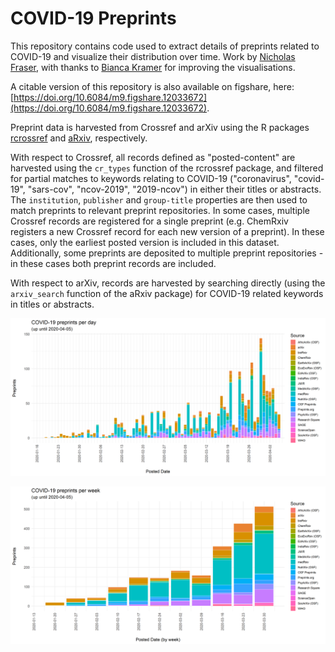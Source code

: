 # COVID-19 Preprints

This repository contains code used to extract details of preprints related to COVID-19 and visualize their distribution over time. Work by [Nicholas Fraser](https://orcid.org/0000-0002-7582-6339), with thanks to [Bianca Kramer](https://github.com/bmkramer) for improving the visualisations.

A citable version of this repository is also available on figshare, here: [https://doi.org/10.6084/m9.figshare.12033672](https://doi.org/10.6084/m9.figshare.12033672).

Preprint data is harvested from Crossref and arXiv using the R packages [rcrossref](https://github.com/ropensci/rcrossref) and [aRxiv](https://github.com/ropensci/aRxiv), respectively. 

With respect to Crossref, all records defined as "posted-content" are harvested using the `cr_types` function of the rcrossref package, and filtered for partial matches to keywords relating to COVID-19 ("coronavirus", "covid-19", "sars-cov", "ncov-2019", "2019-ncov") in either their titles or abstracts. The `institution`, `publisher` and `group-title` properties are then used to match preprints to relevant preprint repositories. In some cases, multiple Crossref records are registered for a single preprint (e.g. ChemRxiv registers a new Crossref record for each new version of a preprint). In these cases, only the earliest posted version is included in this dataset. Additionally, some preprints are deposited to multiple preprint repositories - in these cases both preprint records are included.

With respect to arXiv, records are harvested by searching directly (using the `arxiv_search` function of the aRxiv package) for COVID-19 related keywords in titles or abstracts.

![COVID-19 preprints per day](outputs/figures/covid19_preprints_day.png)  

![COVID-19 preprints per week](outputs/figures/covid19_preprints_week.png)
